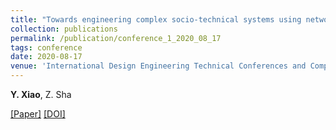 ```yaml
---
title: "Towards engineering complex socio-technical systems using network motifs: A case study on bike-sharing systems"
collection: publications
permalink: /publication/conference_1_2020_08_17
tags: conference
date: 2020-08-17
venue: 'International Design Engineering Technical Conferences and Computers and Information in Engineering Conference'
---
```

**Y. Xiao**, Z. Sha

[[Paper]](http://xiaoyinshuang.github.io/yx/files/conference1.pdf) [[DOI]](https://doi.org/10.1115/DETC2020-22631)

